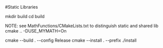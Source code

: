 #Static Libraries

mkdir build
cd build

NOTE: see MathFunctions/CMakeLists.txt to distinguish static and shared lib
cmake .. -DUSE_MYMATH=On

cmake --build . --config Release
cmake --install . --prefix ./install
